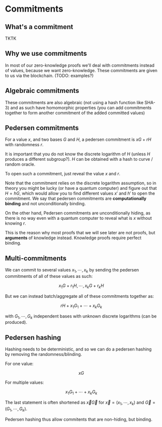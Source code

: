 # Commitments

## What's a commitment

TKTK

## Why we use commitments

In most of our zero-knowledge proofs we'll deal with commitments instead of values, because we want zero-knowledge.
These commitments are given to us via the blockchain. (TODO: examples?)

## Algebraic commitments

These commitments are also algebraic (not using a hash function like SHA-3) and as such have homomorphic properties (you can add commitments together to form another commitment of the added committed values)

## Pedersen commitments

For a value $x$, and two bases $G$ and $H$, a pedersen commitment is $xG + rH$ with randomness $r$.

It is important that you do not know the discrete logarithm of $H$ (unless $H$ produces a different subgroup?). $H$ can be obtained with a hash to curve / random oracle.

To open such a commitment, just reveal the value $x$ and $r$.

Note that the commitment relies on the discrete logarithm assumption, so in theory you might be lucky (or have a quantum computer) and figure out that $H = hG$, which would allow you to find different values $x'$ and $h'$ to open the commitment. We say that pedersen commitments are **computationally binding** and not unconditionally binding.

On the other hand, Pedersen commitments are unconditionally hiding, as there is no way even with a quantum computer to reveal what is $x$ without knowing $r$.

This is the reason why most proofs that we will see later are not proofs, but **arguments** of knowledge instead. Knowledge proofs require perfect binding.

## Multi-commitments

We can commit to several values $x_1, \cdots, x_k$ by sending the pedersen commitments of all of these values as such:

$$ x_1 G + r_1 H, \cdots, x_k G + r_k H $$

But we can instead batch/aggregate all of these commitments together as:

$$ r H + x_1 G_1 + \cdots + x_k G_k $$

with $G_1, \cdots, G_k$ independent bases with unknown discrete logarithms (can be produced).

## Pedersen hashing

Hashing needs to be deterministic, and so we can do a pedersen hashing by removing the randomness/blinding.

For one value:

$$ x G $$

For multiple values:

$$ x_1 G_1 + \cdots + x_k G_k $$

The last statement is often shortened as $\vec{x}\vec{G}$ for $\vec{x} = (x_1, \cdots, x_k)$ and $\vec{G} = (G_1, \cdots, G_k)$.

Pedersen hashing thus allow commitents that are non-hiding, but binding.
